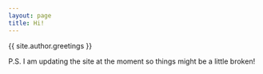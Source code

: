 ```yaml
---
layout: page
title: Hi!
---
```


<div class="hero inner">
    <p class="hero-text">{{ site.author.greetings }}</p>
</div>   

P.S. I am updating the site at the moment so things might be a little broken!